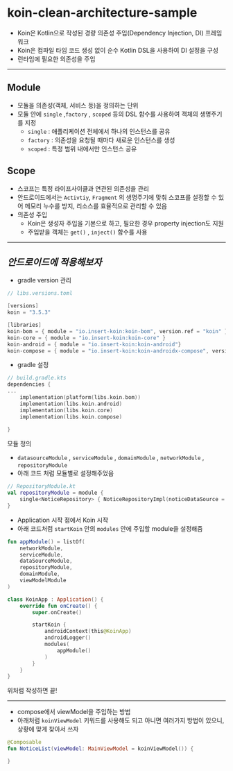 # koin-clean-architecture-sample

- Koin은 Kotlin으로 작성된 경량 의존성 주입(Dependency Injection, DI) 프레임워크
- Koin은 컴파일 타임 코드 생성 없이 순수 Kotlin DSL을 사용하여 DI 설정을 구성
- 런타임에 필요한 의존성을 주입

---

## Module

- 모듈을 의존성(객체, 서비스 등)을 정의하는 단위
- 모듈 안에 `single` ,`factory` , `scoped` 등의 DSL 함수를 사용하여 객체의 생명주기를 지정
    - `single`  : 애플리케이션 전체에서 하나의 인스턴스를 공유
    - `factory`  : 의존성을 요청될 때마다 새로운 인스턴스를 생성
    - `scoped` : 특정 범위 내에서만 인스턴스 공유

## Scope

- 스코프는 특정 라이프사이클과 연관된 의존성을 관리
- 안드로이드에서는 `Activtiy`, `Fragment`  의 생명주기에 맞춰 스코프를 설정할 수 있어 메모리 누수를 방지, 리소스를 효율적으로 관리할 수 있음
- 의존성 주입
    - Koin은 생성자 주입을 기본으로 하고, 필요한 경우 property injection도 지원
    - 주입받을 객체는 `get()` , `inject()`  함수를 사용

---

## *안드로이드에 적용해보자*

- gradle version 관리

```kotlin
// libs.versions.toml 

[versions]
koin = "3.5.3"

[libraries]
koin-bom = { module = "io.insert-koin:koin-bom", version.ref = "koin" }
koin-core = { module = "io.insert-koin:koin-core" }
koin-android = { module = "io.insert-koin:koin-android"}
koin-compose = { module = "io.insert-koin:koin-androidx-compose", version.ref = "koin" }

```

- gradle 설정

```kotlin
// build.gradle.kts
dependencies {
...
    implementation(platform(libs.koin.bom))
    implementation(libs.koin.android)
    implementation(libs.koin.core)
    implementation(libs.koin.compose)
    
}
```

모듈 정의 

- `datasourceModule` , `serviceModule` , `domainModule` , `networkModule` , `repositoryModule`
- 아래 코드 처럼 모듈별로 설정해주었음

```kotlin
// RepositoryModule.kt
val repositoryModule = module {
    single<NoticeRepository> { NoticeRepositoryImpl(noticeDataSource = get()) }
}
```

- Application 시작 점에서 Koin 시작
- 아래 코드처럼 `startKoin` 안의 `modules` 안에 주입할 module을 설정해줌

```kotlin
fun appModule() = listOf(
    networkModule,
    serviceModule,
    dataSourceModule,
    repositoryModule,
    domainModule,
    viewModelModule
)
```

```kotlin
class KoinApp : Application() {
    override fun onCreate() {
        super.onCreate()

        startKoin {
            androidContext(this@KoinApp)
            androidLogger()
            modules(
                appModule()
            )
        }
    }
}
```

위처럼 작성하면 끝!

---

- compose에서 viewModel을 주입하는 방법
- 아래처럼  `koinViewModel` 키워드를 사용해도 되고 아니면 여러가지 방법이 있으니, 상황에 맞게 찾아서 쓰자

```kotlin
@Composable
fun NoticeList(viewModel: MainViewModel = koinViewModel()) {

}
```
